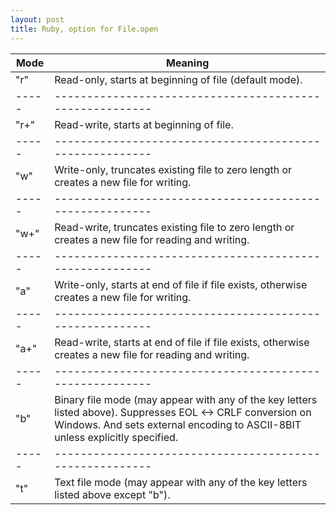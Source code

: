 ```yaml
---
layout: post
title: Ruby, option for File.open
---
```


Mode |  Meaning
-----|--------------------------------------------------------
"r"  |  Read-only, starts at beginning of file  (default mode).
-----|--------------------------------------------------------
"r+" |  Read-write, starts at beginning of file.
-----|--------------------------------------------------------
"w"  |  Write-only, truncates existing file to zero length or creates a new file for writing.
-----|--------------------------------------------------------
"w+" |  Read-write, truncates existing file to zero length or creates a new file for reading and writing.
-----|--------------------------------------------------------
"a"  |  Write-only, starts at end of file if file exists, otherwise creates a new file for writing.
-----|--------------------------------------------------------
"a+" |  Read-write, starts at end of file if file exists, otherwise creates a new file for reading and writing.
-----|--------------------------------------------------------
"b"  |  Binary file mode (may appear with any of the key letters listed above). Suppresses EOL <-> CRLF conversion on Windows. And sets external encoding to ASCII-8BIT unless explicitly specified.
-----|--------------------------------------------------------
"t"  |  Text file mode (may appear with any of the key letters listed above except "b").
